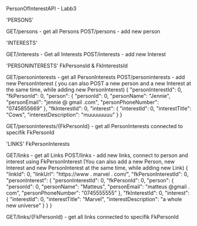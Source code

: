 PersonOfInterestAPI - Labb3


'PERSONS'

GET/persons - get all Persons
POST/persons - add new person


'INTERESTS'

GET/interests - Get all Interests
POST/interests - add new Interest


'PERSONINTERESTS'
FkPersonsId & FkInterestsId


GET/personinterests - get all PersonInterests
POST/personinterests - add new PersonInterest 
( you can also POST a new person and a new Interest at the same time, while adding new PersonInterest)
{
  "personInterestId": 0,
  "fkPersonId": 0,
  "person": {
    "personId": 0,
    "personName": "Jennie",
    "personEmail": "jennie @ gmail .com",
    "personPhoneNumber": "0745855669"
  },
  "fkInterestId": 0,
  "interest": {
    "interestId": 0,
    "interestTitle": "Cows",
    "interestDescription": "muuuuuuuu"
  }
}

GET/personinterests/{FkPersonId} - get all PersonInterests connected to specifik FkPersonId


'LINKS'
FkPersonInterests

GET/links - get all Links
POST/links - add new links, connect to person and interest using FkPersonInterest
(You can also add a new Person, new Interest and new PersonInterest at the same time, while adding new Link)
{
  "linkId": 0,
  "linkUrl": "https://www .  marvel . com/",
  "fkPersonInterestId": 0,
  "personInterest": {
    "personInterestId": 0,
    "fkPersonId": 0,
    "person": {
      "personId": 0,
      "personName": "Matteus",
      "personEmail": "matteus @gmail . com",
      "personPhoneNumber": "0745555555"
    },
    "fkInterestId": 0,
    "interest": {
      "interestId": 0,
      "interestTitle": "Marvel",
      "interestDescription": "a whole new universe"
    }
  }
}


GET/links/{FkPersonId} - get all links connected to specifik FkPersonId
